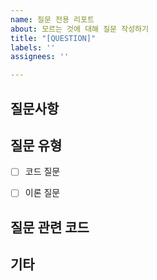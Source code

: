 ```yaml
---
name: 질문 전용 리포트
about: 모르는 것에 대해 질문 작성하기
title: "[QUESTION]"
labels: ''
assignees: ''

---
```


## 질문사항

## 질문 유형

- [ ] 코드 질문
- [ ] 이론 질문


## 질문 관련 코드

## 기타
